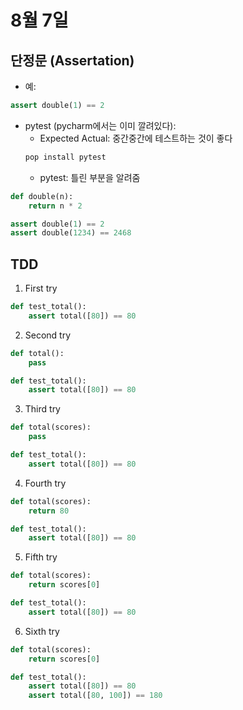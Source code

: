 # 8월 7일

## 단정문 (Assertation)
* 예: 
```py
assert double(1) == 2 
```
* pytest (pycharm에서는 이미 깔려있다): 
    * Expected Actual: 중간중간에 테스트하는 것이 좋다
    ```py
    pop install pytest
    ```
    * pytest: 틀린 부분을 알려줌

```py
def double(n):
    return n * 2

assert double(1) == 2
assert double(1234) == 2468
```

## TDD
1. First try
```py
def test_total():
    assert total([80]) == 80
```

2. Second try
```py
def total():
    pass

def test_total():
    assert total([80]) == 80
```

3. Third try
```py
def total(scores):
    pass

def test_total():
    assert total([80]) == 80
```

4. Fourth try
```py
def total(scores):
    return 80

def test_total():
    assert total([80]) == 80
```

5. Fifth try
```py
def total(scores):
    return scores[0]

def test_total():
    assert total([80]) == 80
```

6. Sixth try
```py
def total(scores):
    return scores[0]

def test_total():
    assert total([80]) == 80
    assert total([80, 100]) == 180
```
